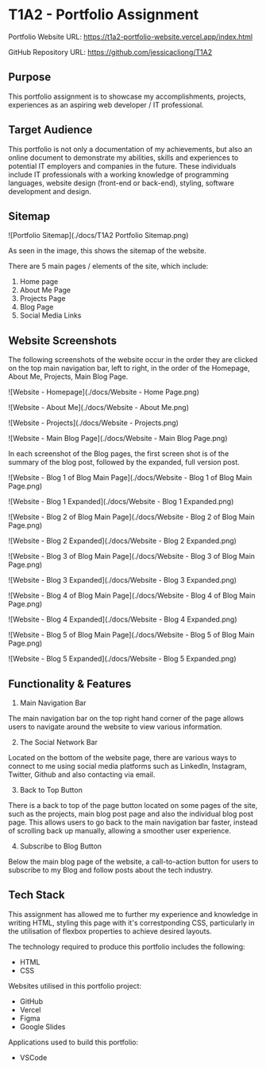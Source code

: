 # T1A2 - Portfolio Assignment

Portfolio Website URL:
https://t1a2-portfolio-website.vercel.app/index.html

GitHub Repository URL:
https://github.com/jessicacliong/T1A2


## Purpose

This portfolio assignment is to showcase my accomplishments, projects, experiences as an aspiring web developer / IT professional.  

## Target Audience

This portfolio is not only a documentation of my achievements, but also an online document to demonstrate my abilities, skills and experiences to potential IT employers and companies in the future. These individuals include IT professionals with a working knowledge of programming languages, website design (front-end or back-end), styling, software development and design.


## Sitemap

![Portfolio Sitemap](./docs/T1A2 Portfolio Sitemap.png) 

As seen in the image, this shows the sitemap of the website.

There are 5 main pages / elements of the site, which include:
1. Home page 
2. About Me Page
3. Projects Page
4. Blog Page
5. Social Media Links 

## Website Screenshots

The following screenshots of the website occur in the order they are clicked on the top main navigation bar, left to right, in the order of the Homepage, About Me, Projects, Main Blog Page.


![Website - Homepage](./docs/Website - Home Page.png) 

![Website - About Me](./docs/Website - About Me.png)

![Website - Projects](./docs/Website - Projects.png)

![Website - Main Blog Page](./docs/Website - Main Blog Page.png)

In each screenshot of the Blog pages, the first screen shot is of the summary of the blog post, followed by the expanded, full version post. 

![Website - Blog 1 of Blog Main Page](./docs/Website - Blog 1 of Blog Main Page.png)

![Website - Blog 1 Expanded](./docs/Website - Blog 1 Expanded.png)

![Website - Blog 2 of Blog Main Page](./docs/Website - Blog 2 of Blog Main Page.png)

![Website - Blog 2 Expanded](./docs/Website - Blog 2 Expanded.png)

![Website - Blog 3 of Blog Main Page](./docs/Website - Blog 3 of Blog Main Page.png)

![Website - Blog 3 Expanded](./docs/Website - Blog 3 Expanded.png)

![Website - Blog 4 of Blog Main Page](./docs/Website - Blog 4 of Blog Main Page.png)

![Website - Blog 4 Expanded](./docs/Website - Blog 4 Expanded.png)

![Website - Blog 5 of Blog Main Page](./docs/Website - Blog 5 of Blog Main Page.png)

![Website - Blog 5 Expanded](./docs/Website - Blog 5 Expanded.png)


## Functionality & Features

1. Main Navigation Bar

The main navigation bar on the top right hand corner of the page allows users to navigate around the website to view various information. 

2. The Social Network Bar

Located on the bottom of the website page, there are various ways to connect to me using social media platforms such as LinkedIn, Instagram, Twitter, Github and also contacting via email. 

3. Back to Top Button

There is a back to top of the page button located on some pages of the site, such as the projects, main blog post page and also the individual blog post page. This allows users to go back to the main navigation bar faster, instead of scrolling back up manually, allowing a smoother user experience. 

4. Subscribe to Blog Button

Below the main blog page of the website, a call-to-action button for users to subscribe to my Blog and follow posts about the tech industry.  

## Tech Stack

This assignment has allowed me to further my experience and knowledge in writing HTML, styling this page with it's correstponding CSS, particularly in the utilisation of flexbox properties to achieve desired layouts. 

The technology required to produce this portfolio includes the following:
* HTML
* CSS


Websites utilised in this portfolio project:
* GitHub
* Vercel
* Figma
* Google Slides


Applications used to build this portfolio:
* VSCode